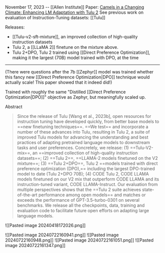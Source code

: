 November 17, 2023 -- [[Allen Institute]]
Paper: [Camels in a Changing Climate: Enhancing LM Adaptation with Tulu 2](https://huggingface.co/papers/2311.10702)
See previous work on evaluation of Instruction-Tuning datasets: [[Tulu]]

Releases:
- [[Tulu-v2-sft-mixture]], an improved collection of high-quality instruction datasets
- Tulu 2, a [[LLaMA 2]] finetune on the mixture above.
- Tulu 2+DPO, Tulu 2 trained using [[Direct Preference Optimization]], making it the largest (70B) model trained with DPO, at the time

----


(There were questions after the 7b [[Zephyr]] model was trained whether this fancy new [[Direct Preference Optimization|DPO]] technique would actually scale! This paper showed that it indeed did!)

Trained with roughly the same "Distilled [[Direct Preference Optimization|DPO]]" objective as Zephyr, but meaningfully scaled up.

Abstract
> Since the release of Tulu [Wang et al., 2023b], open resources for instruction tuning have developed quickly, from better base models to ==new finetuning techniques==. ==We test== and incorporate a number of these advances into Tulu, resulting in Tulu 2, a suite of improved Tulu models for advancing the understanding and best practices of adapting pretrained language models to downstream tasks and user preferences. Concretely, we release: (1) ==Tulu-V2-mix==, an ==improved collection of high-quality instruction datasets==; (2) ==Tulu 2==, ==LLAMA-2 models finetuned on the V2 mixture==; (3) ==Tulu 2+DPO==, Tulu 2 ==models trained with direct preference optimization (DPO),== including the largest DPO-trained model to date (Tulu 2+DPO 70B); (4) CODE Tulu 2, CODE LLAMA models finetuned on our V2 mix that outperform CODE LLAMA and its instruction-tuned variant, CODE LLAMA-Instruct. Our evaluation from multiple perspectives shows that the ==Tulu 2 suite achieves state-of-the-art performance among open models== and matches or exceeds the performance of GPT-3.5-turbo-0301 on several benchmarks. We release all the checkpoints, data, training and evaluation code to facilitate future open efforts on adapting large language models.


![[Pasted image 20240418172026.png]]


![[Pasted image 20240722160941.png]]
![[Pasted image 20240722160948.png]]
![[Pasted image 20240722161051.png]]
![[Pasted image 20240722161347.png]]